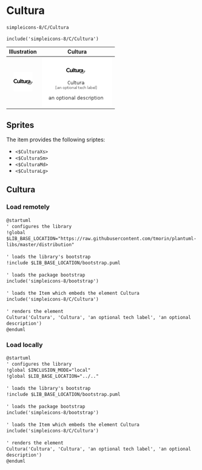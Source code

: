 # Cultura


```text
simpleicons-8/C/Cultura
```

```text
include('simpleicons-8/C/Cultura')
```



| Illustration | Cultura |
| :---: | :---: |
| ![illustration for Illustration](../../simpleicons-8/C/Cultura.png) | ![illustration for Cultura](../../simpleicons-8/C/Cultura.Local.png) |



## Sprites
The item provides the following sriptes:

- `<$CulturaXs>`
- `<$CulturaSm>`
- `<$CulturaMd>`
- `<$CulturaLg>`





## Cultura

### Load remotely
```plantuml
@startuml
' configures the library
!global $LIB_BASE_LOCATION="https://raw.githubusercontent.com/tmorin/plantuml-libs/master/distribution"

' loads the library's bootstrap
!include $LIB_BASE_LOCATION/bootstrap.puml

' loads the package bootstrap
include('simpleicons-8/bootstrap')

' loads the Item which embeds the element Cultura
include('simpleicons-8/C/Cultura')

' renders the element
Cultura('Cultura', 'Cultura', 'an optional tech label', 'an optional description')
@enduml
```

### Load locally
```plantuml
@startuml
' configures the library
!global $INCLUSION_MODE="local"
!global $LIB_BASE_LOCATION="../.."

' loads the library's bootstrap
!include $LIB_BASE_LOCATION/bootstrap.puml

' loads the package bootstrap
include('simpleicons-8/bootstrap')

' loads the Item which embeds the element Cultura
include('simpleicons-8/C/Cultura')

' renders the element
Cultura('Cultura', 'Cultura', 'an optional tech label', 'an optional description')
@enduml
```

